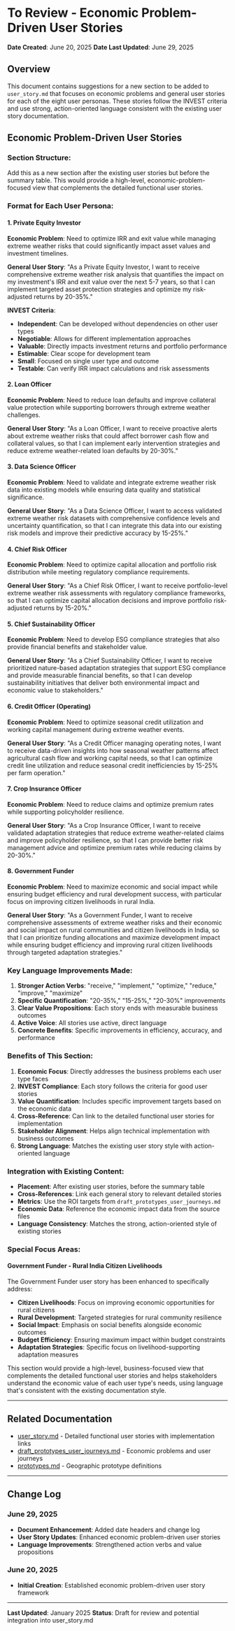 # To Review - Economic Problem-Driven User Stories

**Date Created**: June 20, 2025
**Date Last Updated**: June 29, 2025

## Overview
This document contains suggestions for a new section to be added to `user_story.md` that focuses on economic problems and general user stories for each of the eight user personas. These stories follow the INVEST criteria and use strong, action-oriented language consistent with the existing user story documentation.

## Economic Problem-Driven User Stories

### **Section Structure:**
Add this as a new section after the existing user stories but before the summary table. This would provide a high-level, economic-problem-focused view that complements the detailed functional user stories.

### **Format for Each User Persona:**

#### **1. Private Equity Investor**
**Economic Problem**: Need to optimize IRR and exit value while managing extreme weather risks that could significantly impact asset values and investment timelines.

**General User Story**: 
"As a Private Equity Investor, I want to receive comprehensive extreme weather risk analysis that quantifies the impact on my investment's IRR and exit value over the next 5-7 years, so that I can implement targeted asset protection strategies and optimize my risk-adjusted returns by 20-35%."

**INVEST Criteria**:
- **Independent**: Can be developed without dependencies on other user types
- **Negotiable**: Allows for different implementation approaches
- **Valuable**: Directly impacts investment returns and portfolio performance
- **Estimable**: Clear scope for development team
- **Small**: Focused on single user type and outcome
- **Testable**: Can verify IRR impact calculations and risk assessments

#### **2. Loan Officer**
**Economic Problem**: Need to reduce loan defaults and improve collateral value protection while supporting borrowers through extreme weather challenges.

**General User Story**:
"As a Loan Officer, I want to receive proactive alerts about extreme weather risks that could affect borrower cash flow and collateral values, so that I can implement early intervention strategies and reduce extreme weather-related loan defaults by 20-30%."

#### **3. Data Science Officer**
**Economic Problem**: Need to validate and integrate extreme weather risk data into existing models while ensuring data quality and statistical significance.

**General User Story**:
"As a Data Science Officer, I want to access validated extreme weather risk datasets with comprehensive confidence levels and uncertainty quantification, so that I can integrate this data into our existing risk models and improve their predictive accuracy by 15-25%."

#### **4. Chief Risk Officer**
**Economic Problem**: Need to optimize capital allocation and portfolio risk distribution while meeting regulatory compliance requirements.

**General User Story**:
"As a Chief Risk Officer, I want to receive portfolio-level extreme weather risk assessments with regulatory compliance frameworks, so that I can optimize capital allocation decisions and improve portfolio risk-adjusted returns by 15-20%."

#### **5. Chief Sustainability Officer**
**Economic Problem**: Need to develop ESG compliance strategies that also provide financial benefits and stakeholder value.

**General User Story**:
"As a Chief Sustainability Officer, I want to receive prioritized nature-based adaptation strategies that support ESG compliance and provide measurable financial benefits, so that I can develop sustainability initiatives that deliver both environmental impact and economic value to stakeholders."

#### **6. Credit Officer (Operating)**
**Economic Problem**: Need to optimize seasonal credit utilization and working capital management during extreme weather events.

**General User Story**:
"As a Credit Officer managing operating notes, I want to receive data-driven insights into how seasonal weather patterns affect agricultural cash flow and working capital needs, so that I can optimize credit line utilization and reduce seasonal credit inefficiencies by 15-25% per farm operation."

#### **7. Crop Insurance Officer**
**Economic Problem**: Need to reduce claims and optimize premium rates while supporting policyholder resilience.

**General User Story**:
"As a Crop Insurance Officer, I want to receive validated adaptation strategies that reduce extreme weather-related claims and improve policyholder resilience, so that I can provide better risk management advice and optimize premium rates while reducing claims by 20-30%."

#### **8. Government Funder**
**Economic Problem**: Need to maximize economic and social impact while ensuring budget efficiency and rural development success, with particular focus on improving citizen livelihoods in rural India.

**General User Story**:
"As a Government Funder, I want to receive comprehensive assessments of extreme weather risks and their economic and social impact on rural communities and citizen livelihoods in India, so that I can prioritize funding allocations and maximize development impact while ensuring budget efficiency and improving rural citizen livelihoods through targeted adaptation strategies."

### **Key Language Improvements Made:**

1. **Stronger Action Verbs**: "receive," "implement," "optimize," "reduce," "improve," "maximize"
2. **Specific Quantification**: "20-35%," "15-25%," "20-30%" improvements
3. **Clear Value Propositions**: Each story ends with measurable business outcomes
4. **Active Voice**: All stories use active, direct language
5. **Concrete Benefits**: Specific improvements in efficiency, accuracy, and performance

### **Benefits of This Section:**

1. **Economic Focus**: Directly addresses the business problems each user type faces
2. **INVEST Compliance**: Each story follows the criteria for good user stories
3. **Value Quantification**: Includes specific improvement targets based on the economic data
4. **Cross-Reference**: Can link to the detailed functional user stories for implementation
5. **Stakeholder Alignment**: Helps align technical implementation with business outcomes
6. **Strong Language**: Matches the existing user story style with action-oriented language

### **Integration with Existing Content:**

- **Placement**: After existing user stories, before the summary table
- **Cross-References**: Link each general story to relevant detailed stories
- **Metrics**: Use the ROI targets from `draft_prototypes_user_journeys.md`
- **Economic Data**: Reference the economic impact data from the source files
- **Language Consistency**: Matches the strong, action-oriented style of existing stories

### **Special Focus Areas:**

#### **Government Funder - Rural India Citizen Livelihoods**
The Government Funder user story has been enhanced to specifically address:
- **Citizen Livelihoods**: Focus on improving economic opportunities for rural citizens
- **Rural Development**: Targeted strategies for rural community resilience
- **Social Impact**: Emphasis on social benefits alongside economic outcomes
- **Budget Efficiency**: Ensuring maximum impact within budget constraints
- **Adaptation Strategies**: Specific focus on livelihood-supporting adaptation measures

This section would provide a high-level, business-focused view that complements the detailed functional user stories and helps stakeholders understand the economic value of each user type's needs, using language that's consistent with the existing documentation style.

---

## Related Documentation
- [user_story.md](user_story.md) - Detailed functional user stories with implementation links
- [draft_prototypes_user_journeys.md](DRAFT_prototypes_user_journeys.md) - Economic problems and user journeys
- [prototypes.md](prototypes.md) - Geographic prototype definitions

---

## Change Log

### **June 29, 2025**
- **Document Enhancement**: Added date headers and change log
- **User Story Updates**: Enhanced economic problem-driven user stories
- **Language Improvements**: Strengthened action verbs and value propositions

### **June 20, 2025**
- **Initial Creation**: Established economic problem-driven user story framework

---

**Last Updated**: January 2025
**Status**: Draft for review and potential integration into user_story.md 